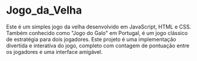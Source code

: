 # Jogo_da_Velha
Este é um simples jogo da velha desenvolvido em JavaScript, HTML e CSS. Também conhecido como "Jogo do Galo" em Portugal, é um jogo clássico de estratégia para dois jogadores. Este projeto é uma implementação divertida e interativa do jogo, completo com contagem de pontuação entre os jogadores e uma interface amigável.
